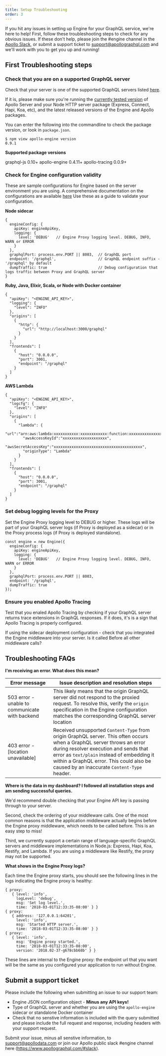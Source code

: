 ```yaml
---
title: Setup Troubleshooting
order: 3
---
```


If you hit any issues in setting up Engine for your GraphQL service, we're here to help! First, follow these troubleshooting steps to check for any obvious issues. If these don't help, please join the #engine channel in the [Apollo Slack](https://www.apollographql.com/#slack), or submit a support ticket to [support@apollographql.com](mailto:support@apollographql.com) and we'll work with you to get you up and running!

<h2 id="sanity-checks" title="First steps">First Troubleshooting steps</h2>

<h3> Check that you are on a supported GraphQL server </h3>

Check that your server is one of the supported GraphQL servers listed [here](index.html#apollo-tracing).

If it is, please make sure you're running the [currently tested version](https://github.com/apollographql/apollo-engine-js/blob/master/package.json#L3) of Apollo Server and your Node HTTP server package (Express, Connect, Hapi, Koa, etc), and the latest released versions of the Engine and Apollo packages.

You can enter the following into the commandline to check the package version, or look in  `package.json`.
```
$ npm view apollo-engine version
0.9.1
```

**Supported package versions**

graphql-js 0.10+
apollo-engine 0.4.11+
apollo-tracing 0.0.9+

<h3> Check for Engine configuration validity </h3>

These are sample configurations for Engine based on the server environment you are using. A comprehensive documentation on the configurations are available [here](proto-doc.html)  Use these as a guide to validate your configuration.

**Node sidecar**
```
{
  engineConfig: {
    apiKey: engineApiKey,
    logging: {
      level: 'DEBUG'   // Engine Proxy logging level. DEBUG, INFO, WARN or ERROR
    }
  },
  graphqlPort: process.env.PORT || 8003,  // GraphQL port
  endpoint: '/graphql',                   // GraphQL endpoint suffix - '/graphql' by default
  dumpTraffic: true                       // Debug configuration that logs traffic between Proxy and GraphQL server
}
```
**Ruby, Java, Elixir, Scala, or Node with Docker container**
```
{
  "apiKey": "<ENGINE_API_KEY>",
  "logging": {
    "level": "INFO"
  },
  "origins": [
    {
      "http": {
        "url": "http://localhost:3000/graphql"
      }
    }
  ],
  "frontends": [
    {
      "host": "0.0.0.0",
      "port": 3001,
      "endpoint": "/graphql"
    }
  ]
}
```
**AWS Lambda**
```
{
  "apiKey": "<ENGINE_API_KEY>",
  "logcfg": {
    "level": "INFO"
  },
  "origins": [
    {
      "lambda": {
        "url":"arn:aws:lambda:xxxxxxxxxxx:xxxxxxxxxxxx:function:xxxxxxxxxxxxxxxxxxx",
        "awsAccessKeyId":"xxxxxxxxxxxxxxxxxxxx",
        "awsSecretAccessKey":"xxxxxxxxxxxxxxxxxxxxxxxxxxxxxxxxxxxxxxxx",
        "originType": "Lambda"
      }
    }
  ],
  "frontends": [
    {
      "host": "0.0.0.0",
      "port": 3001,
      "endpoint": "/graphql"
    }
  ]
}
```

<h3> Set debug logging levels for the Proxy</h3>

Set the Engine Proxy logging level to DEBUG or higher. These logs will be part of your GraphQL server logs (if Proxy is deployed as a sidecar) or in the Proxy process logs (if Proxy is deployed standalone).
```
const engine = new Engine({
  engineConfig: {
    apiKey: engineApiKey,
    logging: {
      level: 'DEBUG'   // Engine Proxy logging level. DEBUG, INFO, WARN or ERROR
    }
  },
  graphqlPort: process.env.PORT || 8003,  
  endpoint: '/graphql',                  
  dumpTraffic: true                       
});
```

<h3> Ensure you enabled Apollo Tracing </h3>

Test that you enaled Apollo Tracing by checking if your GraphQL server returns trace extensions in GraphQL responses. If it does, it's is a sign that Apollo Tracing is properly configured.

If using the sidecar deployment configuration - check that you integrated the Engine middleware into your server. Is it called Before all other middleware calls?

<h2 id="">Troubleshooting FAQs</h2>

**I'm receiving an error. What does this mean?**

| Error message | Issue description and resolution steps |
|---|---|
| 503 error - unable to communicate with backend | This likely means that the origin GraphQL server did not respond to the proxied request. To resolve this, verify the `origin` specification in the Engine configuration matches the corresponding GraphQL server location |
| 403 error - [location unavailable] | Received unsupported `Content-Type` from origin GraphQL server. This often occurs when a GraphQL server throws an error during resolver execution and sends that error as `text/plain` instead of embedding it within a GraphQL error. This could also be caused by an inaccurate `Content-Type` header. |

**Where is the data in my dashboard? I followed all installation steps and am sending successful queries.**

We'd recommend double checking that your Engine API key is passing through to your server. 

Second, check the ordering of your middleware calls. One of the most common reasons is that the application middleware actually begins before the Engine proxy middleware, which needs to be called before. This is an easy step to miss!

Third, we currently support a certain range of language-specific GraphQL servers and middleware implementations in Node.js: Express, Hapi, Koa, Restify, and Lambda. If you are using a middleware like Restify, the proxy may not be supported. 

**What shows in the Engine Proxy logs?**

Each time the Engine proxy starts, you should see the following lines in the logs indicating the Engine proxy is healthy: 

``` 
{ proxy:
   { level: 'info',
     logLevel: 'debug',
     msg: 'Set log level.',
     time: '2018-03-01T12:33:35-08:00' } }
{ proxy:
   { address: '127.0.0.1:64201',
     level: 'info',
     msg: 'Started HTTP server.',
     time: '2018-03-01T12:33:35-08:00' } }
{ proxy:
   { level: 'info',
     msg: 'Engine proxy started.',
     time: '2018-03-01T12:33:35-08:00',
     version: '2018.02-37-g678cbb68b' } }
``` 

These lines are internal to the Engine proxy: the endpoint url that you want will be the same as you configured your application to run without Engine. 

<h2 id="">Submit a support ticket</h2> 

Please include the following when submitting an issue to our support team:

* Engine JSON configuration object - **Minus any API keys!**
* Type of GraphQL server and whether you are using the `apollo-engine` sidecar or standalone Docker container
* Check that no senstive information is included with the query submitted and please include the full request and response, including headers with your support request.

Submit your issue, minus all senstive information, to [support@apollodata.com](mailto:support@apollographql.com) or join our Apollo public slack #engine channel here (https://www.apollographql.com/#slack).
